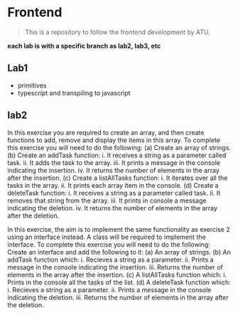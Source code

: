 # Frontend


> This is a repository to follow the frontend development by ATU.


**each lab is with a specific branch as lab2, lab3, etc**


## Lab1
- primitives
- typescript and transpiling to javascript

## lab2

In this exercise you are required to create an array, and then create functions to add,
remove and display the items in this array. To complete this exercise you will need to
do the following:
(a) Create an array of strings.
(b) Create an addTask function:
i. It receives a string as a parameter called task.
ii. It adds the task to the array.
iii. It prints a message in the console indicating the insertion.
iv. It returns the number of elements in the array after the insertion.
(c) Create a listAllTasks function:
i. It iterates over all the tasks in the array.
ii. It prints each array item in the console.
(d) Create a deleteTask function:
i. It receives a string as a parameter called task.
ii. It removes that string from the array.
iii. It prints in console a message indicating the deletion.
iv. It returns the number of elements in the array after the deletion.

In this exercise, the aim is to implement the same functionality as exercise 2 using an
interface instead. A class will be required to implement the interface. To complete this
exercise you will need to do the following: Create an interface and add the following to
it:
(a) An array of strings.
(b) An addTask function which:
i. Recieves a string as a parameter.
ii. Prints a message in the console indicating the insertion.
iii. Returns the number of elements in the array after the insertion.
(c) A listAllTasks function which:
i. Prints in the console all the tasks of the list.
(d) A deleteTask function which:
i. Recieves a string as a parameter.
ii. Prints a message in the console indicating the deletion.
iii. Returns the number of elements in the array after the deletion.
